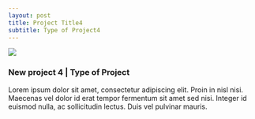 ```yaml
---
layout: post
title: Project Title4
subtitle: Type of Project4
---
```

<img class="postimg" src="http://fpoimg.com/1200x900">

<h3 class="postheaders">New project 4 | Type of Project</h3>

<p>Lorem ipsum dolor sit amet, consectetur adipiscing elit. Proin in nisl nisi. Maecenas vel dolor id erat tempor fermentum sit amet sed nisi. Integer id euismod nulla, ac sollicitudin lectus. Duis vel pulvinar mauris.
</p>